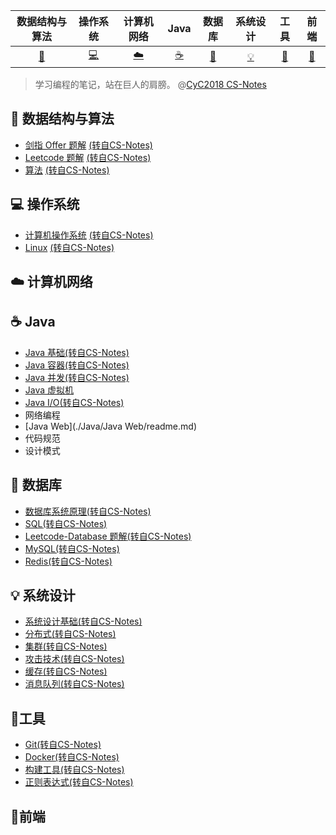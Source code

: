 |           数据结构与算法           |  操作系统  | 计算机网络 |   Java   |    数据库     | 系统设计 |   工具   |   前端   |
| :--------------------------------: | :--------: | :--------: | :------: | :-----------: | :------: | :------: | :------: |
| [:rocket:](#rocket-数据结构与算法) | [:computer:](#computer-操作系统) |  [:cloud:](#cloud-计算机网络)   | [:coffee:](#coffee-Java) | [:floppy_disk:](#floppy_disk-数据库) |  [:bulb:](#bulb-系统设计)  | [:hammer:](#hammer-工具) | [:art:](#art-前端)​ |

>   学习编程的笔记，站在巨人的肩膀。 @[CyC2018 CS-Notes](https://github.com/CyC2018/CS-Notes)
>

## :rocket: ​数据结构与算法

- [剑指 Offer 题解](https://github.com/CyC2018/CS-Notes/blob/master/docs/notes/剑指%20offer%20题解.md)  [(转自CS-Notes)](https://github.com/CyC2018/CS-Notes)
- [Leetcode 题解](https://github.com/CyC2018/CS-Notes/blob/master/docs/notes/Leetcode%20题解.md)   [(转自CS-Notes)](https://github.com/CyC2018/CS-Notes)
- [算法](https://github.com/CyC2018/CS-Notes/blob/master/docs/notes/算法.md)  [(转自CS-Notes)](https://github.com/CyC2018/CS-Notes)

## :computer: 操作系统

- [计算机操作系统](https://github.com/CyC2018/CS-Notes/blob/master/docs/notes/计算机操作系统.md)  [(转自CS-Notes)](https://github.com/CyC2018/CS-Notes)
- [Linux](https://github.com/CyC2018/CS-Notes/blob/master/docs/notes/Linux.md)  [(转自CS-Notes)](https://github.com/CyC2018/CS-Notes)

## :cloud: 计算机网络 

## :coffee: Java

- [Java 基础](https://github.com/CyC2018/CS-Notes/blob/master/docs/notes/Java%20基础.md)[(转自CS-Notes)](https://github.com/CyC2018/CS-Notes)
- [Java 容器](https://github.com/CyC2018/CS-Notes/blob/master/docs/notes/Java%20容器.md)[(转自CS-Notes)](https://github.com/CyC2018/CS-Notes)
- [Java 并发](https://github.com/CyC2018/CS-Notes/blob/master/docs/notes/Java%20并发.md)[(转自CS-Notes)](https://github.com/CyC2018/CS-Notes)
- [Java 虚拟机](https://github.com/huangdaren1997/Note/tree/master/Java/4.Java%20%E8%99%9A%E6%8B%9F%E6%9C%BA)
- [Java I/O](https://github.com/CyC2018/CS-Notes/blob/master/docs/notes/Java%20IO.md)[(转自CS-Notes)](https://github.com/CyC2018/CS-Notes)
- 网络编程
- [Java Web](./Java/Java Web/readme.md)
- 代码规范
- 设计模式

## :floppy_disk: 数据库 

-   [数据库系统原理](https://github.com/CyC2018/CS-Notes/blob/master/docs/notes/数据库系统原理.md)[(转自CS-Notes)](https://github.com/CyC2018/CS-Notes)
-   [SQL](https://github.com/CyC2018/CS-Notes/blob/master/docs/notes/SQL.md)[(转自CS-Notes)](https://github.com/CyC2018/CS-Notes)
-   [Leetcode-Database 题解](https://github.com/CyC2018/CS-Notes/blob/master/docs/notes/Leetcode-Database%20题解.md)[(转自CS-Notes)](https://github.com/CyC2018/CS-Notes)
-   [MySQL](https://github.com/CyC2018/CS-Notes/blob/master/docs/notes/MySQL.md)[(转自CS-Notes)](https://github.com/CyC2018/CS-Notes)
-   [Redis](https://github.com/CyC2018/CS-Notes/blob/master/docs/notes/Redis.md)[(转自CS-Notes)](https://github.com/CyC2018/CS-Notes)

## :bulb: 系统设计 

- [系统设计基础](https://github.com/CyC2018/CS-Notes/blob/master/docs/notes/系统设计基础.md)[(转自CS-Notes)](https://github.com/CyC2018/CS-Notes)
- [分布式](https://github.com/CyC2018/CS-Notes/blob/master/docs/notes/分布式.md)[(转自CS-Notes)](https://github.com/CyC2018/CS-Notes)
- [集群](https://github.com/CyC2018/CS-Notes/blob/master/docs/notes/集群.md)[(转自CS-Notes)](https://github.com/CyC2018/CS-Notes)
- [攻击技术](https://github.com/CyC2018/CS-Notes/blob/master/docs/notes/攻击技术.md)[(转自CS-Notes)](https://github.com/CyC2018/CS-Notes)
- [缓存](https://github.com/CyC2018/CS-Notes/blob/master/docs/notes/缓存.md)[(转自CS-Notes)](https://github.com/CyC2018/CS-Notes)
- [消息队列](https://github.com/CyC2018/CS-Notes/blob/master/docs/notes/消息队列.md)[(转自CS-Notes)](https://github.com/CyC2018/CS-Notes)

## :hammer: ​工具 

- [Git](https://github.com/CyC2018/CS-Notes/blob/master/docs/notes/Git.md)[(转自CS-Notes)](https://github.com/CyC2018/CS-Notes)
- [Docker](https://github.com/CyC2018/CS-Notes/blob/master/docs/notes/Docker.md)[(转自CS-Notes)](https://github.com/CyC2018/CS-Notes)
- [构建工具](https://github.com/CyC2018/CS-Notes/blob/master/docs/notes/构建工具.md)[(转自CS-Notes)](https://github.com/CyC2018/CS-Notes)
- [正则表达式](https://github.com/CyC2018/CS-Notes/blob/master/docs/notes/正则表达式.md)[(转自CS-Notes)](https://github.com/CyC2018/CS-Notes)

## :art:前端